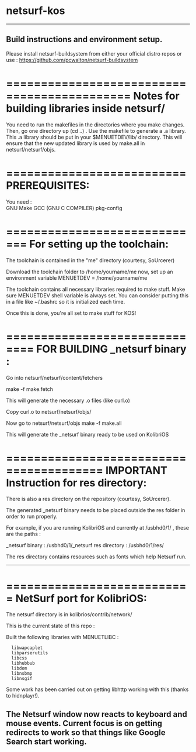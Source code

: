 netsurf-kos
===========

-----------------------------------------------------
Build instructions and environment setup.
-----------------------------------------------------

Please install netsurf-buildsystem from either your official distro repos or use : https://github.com/pcwalton/netsurf-buildsystem

============================================
Notes for building libraries inside netsurf/
============================================
You need to run the makefiles in the directories where you make changes.
Then, go one directory up (cd ..) . Use the makefile to generate a .a library.
This .a library should be put in your $MENUETDEV/lib/ directory.
This will ensure that the new updated library is used by make.all in netsurf/netsurf/objs.

==========================
PREREQUISITES:
==========================

You need :  
    GNU Make
    GCC (GNU C COMPILER)
    pkg-config
    
=============================
For setting up the toolchain:
=============================

The toolchain is contained in the "me" directory (courtesy, SoUrcerer)

Download the toolchain folder to /home/yourname/me
now, set up an environment variable MENUETDEV = /home/yourname/me

The toolchain contains all necessary libraries required to make stuff.
Make sure MENUETDEV shell variable is always set.
You can consider putting this in a file like ~/.bashrc so it is initialized each time.

Once this is done, you're all set to make stuff for KOS!

==============================
FOR BUILDING _netsurf binary : 
==============================

Go into netsurf/netsurf/content/fetchers

make -f make.fetch

This will generate the necessary .o files (like curl.o)

Copy curl.o to netsurf/netsurf/objs/

Now go to netsurf/netsurf/objs
make -f make.all

This will generate the _netsurf binary ready to be used on KolibriOS

========================================
IMPORTANT Instruction for res directory:
========================================

There is also a res directory on the repository (courtesy,  SoUrcerer).

The generated _netsurf binary needs to be placed outside the res folder in order to run properly.

For example, if you are running KolibriOS and currently at /usbhd0/1/ , these are the paths :

_netsurf binary : /usbhd0/1/_netsurf
res directory   : /usbhd0/1/res/

The res directory contains resources such as fonts which help Netsurf run.

-------------------------------------------------------------
===========================
NetSurf port for KolibriOS:
===========================

The netsurf directory is in kolibrios/contrib/network/

This is the current state of this repo :

Built the following libraries with MENUETLIBC : 

      libwapcaplet
      libparserutils
      libcss
      libhubbub
      libdom
      libnsbmp
      libnsgif

Some work has been carried out on getting libhttp working with this (thanks to 
hidnplayr!).

The Netsurf window now reacts to keyboard and mouse events.
Current focus is on getting redirects to work so that things like Google Search start working.
------------------------------------------------------------

